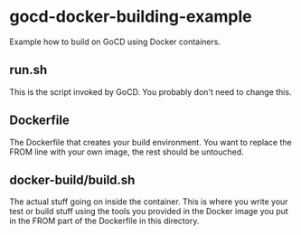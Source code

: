 # gocd-docker-building-example

Example how to build on GoCD using Docker containers.

## run.sh

This is the script invoked by GoCD. You probably don't need to change this.

## Dockerfile

The Dockerfile that creates your build environment. You want to replace the FROM line with your own image, the rest should be untouched.

## docker-build/build.sh

The actual stuff going on inside the container. This is where you write your test or build stuff using the tools you provided in the Docker image you put in the FROM part of the Dockerfile in this directory.
